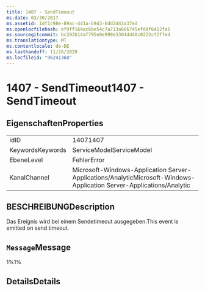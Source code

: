 ```yaml
---
title: 1407 - SendTimeout
ms.date: 03/30/2017
ms.assetid: 1df1c98e-89ac-441a-b943-6dd2d41a37ed
ms.openlocfilehash: ef9ff164ac6be54c7a713a666745efd0f6412fa5
ms.sourcegitcommit: bc293b14af795e0e999e3304dd40c0222cf2ffe4
ms.translationtype: MT
ms.contentlocale: de-DE
ms.lasthandoff: 11/26/2020
ms.locfileid: "96241368"
---
```

# <a name="1407---sendtimeout"></a><span data-ttu-id="f07e4-102">1407 - SendTimeout</span><span class="sxs-lookup"><span data-stu-id="f07e4-102">1407 - SendTimeout</span></span>

## <a name="properties"></a><span data-ttu-id="f07e4-103">Eigenschaften</span><span class="sxs-lookup"><span data-stu-id="f07e4-103">Properties</span></span>  
  
|||  
|-|-|  
|<span data-ttu-id="f07e4-104">id</span><span class="sxs-lookup"><span data-stu-id="f07e4-104">ID</span></span>|<span data-ttu-id="f07e4-105">1407</span><span class="sxs-lookup"><span data-stu-id="f07e4-105">1407</span></span>|  
|<span data-ttu-id="f07e4-106">Keywords</span><span class="sxs-lookup"><span data-stu-id="f07e4-106">Keywords</span></span>|<span data-ttu-id="f07e4-107">ServiceModel</span><span class="sxs-lookup"><span data-stu-id="f07e4-107">ServiceModel</span></span>|  
|<span data-ttu-id="f07e4-108">Ebene</span><span class="sxs-lookup"><span data-stu-id="f07e4-108">Level</span></span>|<span data-ttu-id="f07e4-109">Fehler</span><span class="sxs-lookup"><span data-stu-id="f07e4-109">Error</span></span>|  
|<span data-ttu-id="f07e4-110">Kanal</span><span class="sxs-lookup"><span data-stu-id="f07e4-110">Channel</span></span>|<span data-ttu-id="f07e4-111">Microsoft-Windows-Application Server-Applications/Analytic</span><span class="sxs-lookup"><span data-stu-id="f07e4-111">Microsoft-Windows-Application Server-Applications/Analytic</span></span>|  
  
## <a name="description"></a><span data-ttu-id="f07e4-112">BESCHREIBUNG</span><span class="sxs-lookup"><span data-stu-id="f07e4-112">Description</span></span>  

 <span data-ttu-id="f07e4-113">Das Ereignis wird bei einem Sendetimeout ausgegeben.</span><span class="sxs-lookup"><span data-stu-id="f07e4-113">This event is emitted on send timeout.</span></span>  
  
## <a name="message"></a><span data-ttu-id="f07e4-114">`Message`</span><span class="sxs-lookup"><span data-stu-id="f07e4-114">Message</span></span>  

 <span data-ttu-id="f07e4-115">1%</span><span class="sxs-lookup"><span data-stu-id="f07e4-115">1%</span></span>  
  
## <a name="details"></a><span data-ttu-id="f07e4-116">Details</span><span class="sxs-lookup"><span data-stu-id="f07e4-116">Details</span></span>
